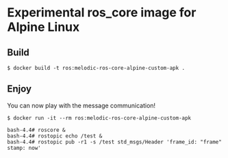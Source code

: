 # Experimental ros_core image for Alpine Linux

## Build

```shell
$ docker build -t ros:melodic-ros-core-alpine-custom-apk .
```

## Enjoy

You can now play with the message communication!

```shell
$ docker run -it --rm ros:melodic-ros-core-alpine-custom-apk
```

```shell
bash-4.4# roscore &
bash-4.4# rostopic echo /test &
bash-4.4# rostopic pub -r1 -s /test std_msgs/Header 'frame_id: "frame"
stamp: now'
```
